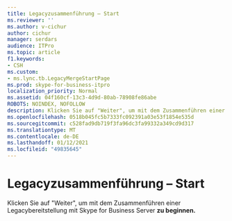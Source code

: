 ```yaml
---
title: Legacyzusammenführung – Start
ms.reviewer: ''
ms.author: v-cichur
author: cichur
manager: serdars
audience: ITPro
ms.topic: article
f1.keywords:
- CSH
ms.custom:
- ms.lync.tb.LegacyMergeStartPage
ms.prod: skype-for-business-itpro
localization_priority: Normal
ms.assetid: 04f160cf-13c3-4d9d-80ab-78908fe86abe
ROBOTS: NOINDEX, NOFOLLOW
description: Klicken Sie auf "Weiter", um mit dem Zusammenführen einer Legacybereitstellung mit Skype for Business Server zu beginnen.
ms.openlocfilehash: 0518b045fc5b7333fc092391a03e53f1854e535d
ms.sourcegitcommit: c528fad9db719f3fa96dc3fa99332a349cd9d317
ms.translationtype: MT
ms.contentlocale: de-DE
ms.lasthandoff: 01/12/2021
ms.locfileid: "49835645"
---
```

# <a name="legacy-merge-start"></a>Legacyzusammenführung – Start
 
Klicken Sie auf "Weiter", um mit dem Zusammenführen einer Legacybereitstellung mit Skype for Business Server **zu beginnen.** 
  

